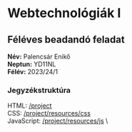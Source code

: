 # Webtechnológiák I
## Féléves beadandó feladat

**Név:** Palencsár Enikő \
**Neptun:** YD11NL \
**Félév:** 2023/24/1

### Jegyzékstruktúra

HTML: [/project](/project) \
CSS: [/project/resources/css](/project/resources/css) \
JavaScript: [/project/resources/js](/project/scripts) \

